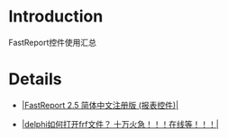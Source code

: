 # Introduction #

FastReport控件使用汇总


# Details #


  * [|FastReport 2.5 简体中文注册版 (报表控件)|](http://www.2ccc.com/article.asp?articleid=128)

  * [|delphi如何打开frf文件？ 十万火急！！！在线等！！！|](http://topic.csdn.net/u/20071024/14/151ca9fd-c4e3-45e0-9f45-8df60ad7f543.html)